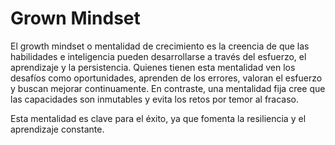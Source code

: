 # Grown Mindset

El growth mindset o mentalidad de crecimiento es la creencia de que las habilidades e inteligencia pueden desarrollarse a través del esfuerzo, el aprendizaje y la persistencia. Quienes tienen esta mentalidad ven los desafíos como oportunidades, aprenden de los errores, valoran el esfuerzo y buscan mejorar continuamente. En contraste, una mentalidad fija cree que las capacidades son inmutables y evita los retos por temor al fracaso.

Esta mentalidad es clave para el éxito, ya que fomenta la resiliencia y el aprendizaje constante.
